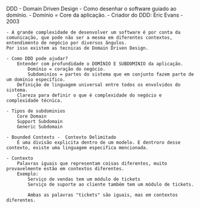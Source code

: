 DDD - Domain Driven Design
    - Como desenhar o software guiado ao domínio.
        - Domínio = Core da aplicação.
    - Criador do DDD: Eric Evans - 2003

    - A grande complexidade de desenvolver um software é por conta da comunicação, que pode não ser a mesma em diferentes contextos, entendimento de negócio por diversos ângulos.
    Por isso existem as tecnicas de Domain Driven Design.

    - Como DDD pode ajudar? 
        Entender com profundidade o DOMÍNIO E SUBDOMINIO da aplicação.
            Domínio = coração do negócio.
            Subdominios = partes do sistema que em conjunto fazem parte de um domínio específico.
        Definição de linguagem universal entre todos os envolvidos do sistema.
        Clareza para definir o que é complexidade do negócio e complexidade técnica.

    - Tipos de subdominios
        Core Domain
        Support Subdomain 
        Generic Subdomain

    - Bounded Contexts -  Contexto Delimitado
        É uma divisão explicita dentro de um modelo. E dentroro desse contexto, existe uma linguagem especifica mencionada.

    - Contexto
        Palavras iguais que representam coisas diferentes, muito provavelmente estão em contextos diferentes.
        Exemplo: 
            Serviço de vendas tem um módulo de tickets
            Serviço de suporte ao cliente também tem um módulo de tickets.

            Ambas as palavras "tickets" são iguais, mas em contextos diferentes.
        
    